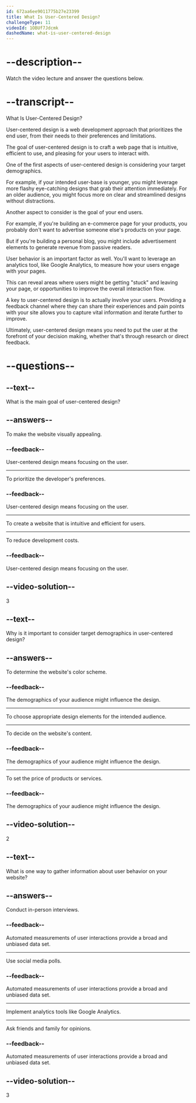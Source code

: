 ```yaml
---
id: 672aa6ee9011775b27e23399
title: What Is User-Centered Design?
challengeType: 11
videoId: 1OBUf7Jdcmk
dashedName: what-is-user-centered-design
---
```


# --description--

Watch the video lecture and answer the questions below.

# --transcript--

What Is User-Centered Design?

User-centered design is a web development approach that prioritizes the end user, from their needs to their preferences and limitations.

The goal of user-centered design is to craft a web page that is intuitive, efficient to use, and pleasing for your users to interact with.

One of the first aspects of user-centered design is considering your target demographics. 

For example, if your intended user-base is younger, you might leverage more flashy eye-catching designs that grab their attention immediately. For an older audience, you might focus more on clear and streamlined designs without distractions.

Another aspect to consider is the goal of your end users. 

For example, if you're building an e-commerce page for your products, you probably don't want to advertise someone else's products on your page. 

But if you're building a personal blog, you might include advertisement elements to generate revenue from passive readers.

User behavior is an important factor as well. You'll want to leverage an analytics tool, like Google Analytics, to measure how your users engage with your pages. 

This can reveal areas where users might be getting "stuck" and leaving your page, or opportunities to improve the overall interaction flow.

A key to user-centered design is to actually involve your users. Providing a feedback channel where they can share their experiences and pain points with your site allows you to capture vital information and iterate further to improve.

Ultimately, user-centered design means you need to put the user at the forefront of your decision making, whether that's through research or direct feedback.

# --questions--

## --text--

What is the main goal of user-centered design?

## --answers--

To make the website visually appealing.

### --feedback--

User-centered design means focusing on the user.

---

To prioritize the developer's preferences.

### --feedback--

User-centered design means focusing on the user.

---

To create a website that is intuitive and efficient for users.

---

To reduce development costs.

### --feedback--

User-centered design means focusing on the user.

## --video-solution--

3

## --text--

Why is it important to consider target demographics in user-centered design?

## --answers--

To determine the website's color scheme.

### --feedback--

The demographics of your audience might influence the design.

---

To choose appropriate design elements for the intended audience.

---

To decide on the website's content.

### --feedback--

The demographics of your audience might influence the design.

---

To set the price of products or services.

### --feedback--

The demographics of your audience might influence the design.

## --video-solution--

2

## --text--

What is one way to gather information about user behavior on your website?

## --answers--

Conduct in-person interviews.

### --feedback--

Automated measurements of user interactions provide a broad and unbiased data set.

---

Use social media polls.

### --feedback--

Automated measurements of user interactions provide a broad and unbiased data set.

---

Implement analytics tools like Google Analytics.

---

Ask friends and family for opinions.

### --feedback--

Automated measurements of user interactions provide a broad and unbiased data set.

## --video-solution--

3
